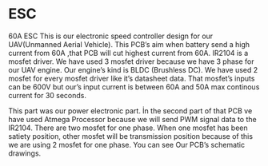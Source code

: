 # ESC
60A ESC 
This is our electronic speed controller design for our UAV(Unmanned Aerial Vehicle).
This PCB’s aim  when battery send a high current from 60A ,that PCB will cut highest current from 60A. 
IR2104 is a mosfet driver. We have used 3 mosfet driver because we have 3 phase for our UAV engine. Our engine’s kind is BLDC (Brushless DC).
We have used 2 mosfet for every mosfet driver like it’s datasheet data. That mosfet’s inputs can be 600V but our’s input current is between 60A and 50A max continous current for 30 seconds.

This part was our power electronic part. İn the second part of that PCB ve have used Atmega Processor because we will send PWM signal data to the IR2104. There are two mosfet for one phase. When one mosfet has been satiety position, other mosfet will be transmission position because of this we are using 2 mosfet for one phase.
 You can see Our PCB’s schematic drawings.

 

